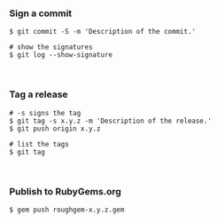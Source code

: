 ### Sign a commit
```Shell
$ git commit -S -m 'Description of the commit.'

# show the signatures
$ git log --show-signature
```


<br>


### Tag a release
```Shell
# -s signs the tag
$ git tag -s x.y.z -m 'Description of the release.'
$ git push origin x.y.z

# list the tags
$ git tag
```


<br>


### Publish to RubyGems.org
```Shell
$ gem push roughgem-x.y.z.gem
```
